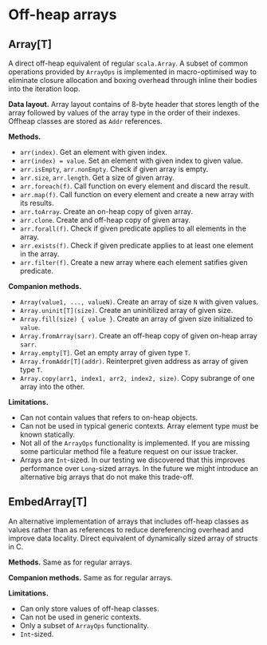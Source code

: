 # Off-heap arrays

## Array[T]

A direct off-heap equivalent of regular `scala.Array`. A subset of common operations
provided by `ArrayOps` is implemented in macro-optimised way to eliminate closure
allocation and boxing overhead through inline their bodies into the iteration loop.

**Data layout.** Array layout contains of 8-byte header that stores length of the array
followed by values of the array type in the order of their indexes. Offheap classes are
stored as `Addr` references.

**Methods.**

* `arr(index)`. Get an element with given index.
* `arr(index) = value`. Set an element with given index to given value.
* `arr.isEmpty`, `arr.nonEmpty`. Check if given array is empty.
* `arr.size`, `arr.length`. Get a size of given array.
* `arr.foreach(f)`. Call function on every element and discard the result.
* `arr.map(f)`. Call function on every element and create a new array with its results.
* `arr.toArray`. Create an on-heap copy of given array.
* `arr.clone`. Create and off-heap copy of given array.
* `arr.forall(f)`. Check if given predicate applies to all elements in the array.
* `arr.exists(f)`. Check if given predicate applies to at least one element in the array.
* `arr.filter(f)`. Create a new array where each element satifies given predicate.

**Companion methods.**

* `Array(value1, ..., valueN)`. Create an array of size `N` with given values.
* `Array.uninit[T](size)`. Create an uninitilized array of given size.
* `Array.fill(size) { value }`. Create an array of given size initialized to `value`.
* `Array.fromArray(sarr)`. Create an off-heap copy of given on-heap array `sarr`.
* `Array.empty[T]`. Get an empty array of given type `T`.
* `Array.fromAddr[T](addr)`. Reinterpret given address as array of given type `T`.
* `Array.copy(arr1, index1, arr2, index2, size)`. Copy subrange of one array into the other.

**Limitations.**

* Can not contain values that refers to on-heap objects.
* Can not be used in typical generic contexts. Array element type must
  be known statically.
* Not all of the `ArrayOps` functionality is implemented. If you are missing
  some particular method file a feature request on our issue tracker.
* Arrays are `Int`-sized. In our testing we discovered that this improves performance
  over `Long`-sized arrays. In the future we might introduce an alternative big arrays
  that do not make this trade-off.

## EmbedArray[T]

An alternative implementation of arrays that includes off-heap classes as values rather
than as references to reduce dereferencing overhead and improve data locality.
Direct equivalent of dynamically sized array of structs in C.

**Methods.** Same as for regular arrays.

**Companion methods.** Same as for regular arrays.

**Limitations.**

* Can only store values of off-heap classes.
* Can not be used in generic contexts.
* Only a subset of `ArrayOps` functionality.
* `Int`-sized.
